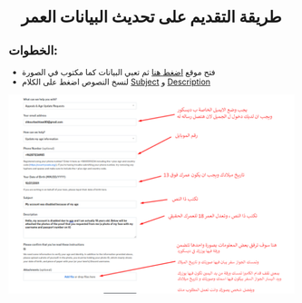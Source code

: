 <h1 align="center">
  <br>
 طريقة التقديم على تحديث البيانات العمر
 <br>
</h1>

## الخطوات:
- فتح موقع [اضغط هنا](https://support.discord.com/hc/en-us/requests/new) ثم تعبي البيانات كما مكتوب في الصورة
- لنسخ النصوص اضغط على الكلام [Subject](https://github.com/ShkourBashtawi/discord-age/blob/main/Subject.md) و [Description](https://github.com/ShkourBashtawi/discord-age/blob/main/Description.md)

![photo1](https://github.com/ShkourBashtawi/discord-age/blob/main/images/Photo1.png?raw=true)
